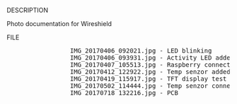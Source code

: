 DESCRIPTION

Photo documentation for Wireshield

FILE
<pre>
                 IMG_20170406_092021.jpg - LED blinking
                 IMG_20170406_093931.jpg - Activity LED added
                 IMG_20170407_105513.jpg - Raspberry connection
                 IMG_20170412_122922.jpg - Temp senzor added
                 IMG_20170419_115917.jpg - TFT display test
                 IMG_20170502_114444.jpg - Temp senzor connected via cat.5e
                 IMG_20170718_132216.jpg - PCB
</pre>

